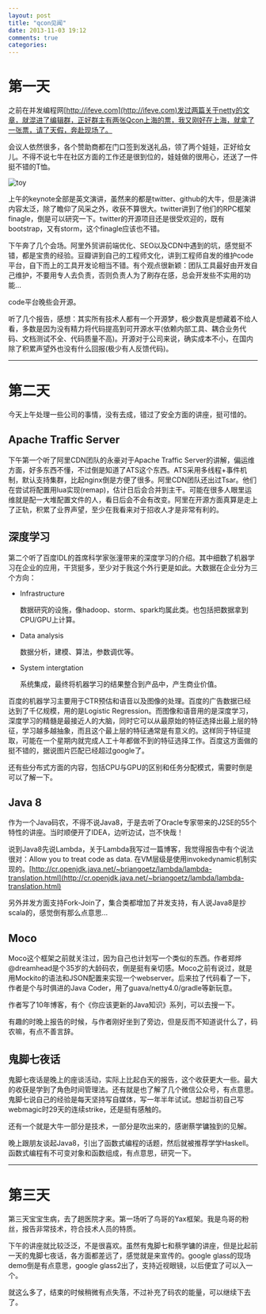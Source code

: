 ```yaml
---
layout: post
title: "qcon见闻"
date: 2013-11-03 19:12
comments: true
categories: 
---
```

# 第一天

之前在并发编程网[http://ifeve.com](http://ifeve.com)发过两篇关于netty的文章，就混进了编辑群，正好群主有两张Qcon上海的票，我又刚好在上海，就拿了一张票，请了天假，奔赴现场了。

<!--more-->

会议人依然很多，各个赞助商都在门口签到发送礼品，领了两个娃娃，正好给女儿。不得不说七牛在社区方面的工作还是很到位的，娃娃做的很用心，还送了一件挺不错的T恤。

![toy](http://static.oschina.net/uploads/space/2013/1101/211210_rzYo_190591.jpeg)

上午的keynote全部是英文演讲，虽然来的都是twitter、github的大牛，但是演讲内容太泛，除了瞻仰了风采之外，收获不算很大。twitter讲到了他们的RPC框架finagle，倒是可以研究一下。twitter的开源项目还是很受欢迎的，既有bootstrap，又有storm，这个finagle应该也不错。

下午奔了几个会场。阿里外贸讲前端优化、SEO以及CDN中遇到的坑，感觉挺不错，都是宝贵的经验。豆瓣讲到自己的工程师文化，讲到工程师自发的维护code平台，自下而上的工具开发论相当不错。有个观点很新颖：团队工具最好由开发自己维护，不要用专人去负责，否则负责人为了刷存在感，总会开发些不实用的功能…

code平台晚些会开源。

听了几个报告，感想：其实所有技术人都有一个开源梦，极少数真是想藏着不给人看，多数是因为没有精力将代码提高到可开源水平(依赖内部工具、耦合业务代码、文档测试不全、代码质量不高)。开源对于公司来说，确实成本不小，在国内除了积累声望外也没有什么回报(极少有人反馈代码)。

----------

# 第二天
今天上午处理一些公司的事情，没有去成，错过了安全方面的讲座，挺可惜的。

## Apache Traffic Server

下午第一个听了阿里CDN团队的永豪对于Apache Traffic Server的讲解，偏运维方面，好多东西不懂，不过倒是知道了ATS这个东西。ATS采用多线程+事件机制，默认支持集群，比起nginx倒是方便了很多。阿里CDN团队还出过Tsar。他们在尝试将配置用lua实现(remap)，估计日后会合并到主干。可能在很多人眼里运维就是配一大堆配置文件的人，看日后会不会有改变。阿里在开源方面真算是走上了正轨，积累了业界声望，至少在我看来对于招收人才是非常有利的。

## 深度学习

第二个听了百度IDL的首席科学家张潼带来的深度学习的介绍。其中细数了机器学习在企业的应用，干货挺多，至少对于我这个外行更是如此。大数据在企业分为三个方向：

* Infrastructure

	数据研究的设施，像hadoop、storm、spark均属此类。也包括把数据拿到CPU/GPU上计算。
* Data analysis

	数据分析，建模、算法，参数调优等。
* System intergtation

	系统集成，最终将机器学习的结果整合到产品中，产生商业价值。
	
百度的机器学习主要用于CTR预估和语音以及图像的处理。百度的广告数据已经达到了千亿规模，用的是Logistic Regression。而图像和语音用的是深度学习，深度学习的精髓是最接近人的大脑，同时它可以从最原始的特征选择出最上层的特征，学习越多越抽象，而且这个最上层的特征通常是有意义的。这样同于特征提取，可能在一个星期内就完成人工十年都做不到的特征选择工作。百度这方面做的挺不错的，据说图片匹配已经超过google了。

还有些分布式方面的内容，包括CPU与GPU的区别和任务分配模式，需要时倒是可以了解一下。

## Java 8

作为一个Java码农，不得不说Java8，于是去听了Oracle专家带来的J2SE的55个特性的讲座。当时顺便开了IDEA，边听边试，岂不快哉！

说到Java8先说Lambda，关于Lambda我写过一篇博客，我觉得报告中有个说法很对：Allow you to treat code as data. 在VM层级是使用invokedynamic机制实现的。[http://cr.openjdk.java.net/~briangoetz/lambda/lambda-translation.html](http://cr.openjdk.java.net/~briangoetz/lambda/lambda-translation.html)

另外并发方面支持Fork-Join了，集合类都增加了并发支持，有人说Java8是抄scala的，感觉倒有那么点意思…

## Moco

Moco这个框架之前就关注过，因为自己也计划写一个类似的东西。作者郑烨@dreamhead是个35岁的大龄码农，倒是挺有亲切感。Moco之前有说过，就是用Mockito的语法和JSON配置来实现一个webserver。后来拉了代码看了一下，作者是个与时俱进的Java Coder，用了guava/netty4.0/gradle等新玩意。

作者写了10年博客，有个《你应该更新的Java知识》系列，可以去搜一下。

有趣的时晚上报告的时候，与作者刚好坐到了旁边，但是反而不知道说什么了，码农嘛，有点不善言辞。

## 鬼脚七夜话

鬼脚七夜话是晚上的座谈活动，实际上比起白天的报告，这个收获更大一些。最大的收获是学到了角色时间管理法。还有就是也了解了几个微信公众号，有点意思。鬼脚七说自己的经验是每天坚持写自媒体，写一年半年试试。想起当初自己写webmagic时29天的连续strike，还是挺有感触的。

还有一个就是大牛一部分是技术，一部分是吹出来的，感谢蔡学镛独到的见解。

晚上跟朋友谈起Java8，引出了函数式编程的话题，然后就被推荐学学Haskell。函数式编程有不可变对象和函数组成，有点意思，研究一下。

---------

# 第三天

第三天宝宝生病，去了趟医院才来。第一场听了鸟哥的Yax框架。我是鸟哥的粉丝，报告非常技术，符合技术人员的特质。

下午的讲座就比较泛泛，不是很喜欢。虽然有鬼脚七和蔡学镛的讲座，但是比起前一天的鬼脚七夜话，各方面都差远了，感觉就是来宣传的。google glass的现场demo倒是有点意思，google glass2出了，支持近视眼镜，以后便宜了可以入一个。

就这么多了，结束的时候稍微有点失落，不过补充了码农的能量，可以继续下去了。